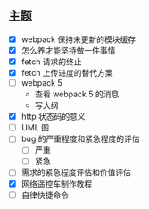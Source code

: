 ## 主题

- [x] webpack 保持未更新的模块缓存
- [x] 怎么养才能坚持做一件事情
- [x] fetch 请求的终止
- [x] fetch 上传进度的替代方案
- [ ] webpack 5 
  - 查看 webpack 5 的消息
  - 写大纲
- [x] http 状态码的意义
- [ ] UML 图
- [ ] bug 的严重程度和紧急程度的评估
    - [ ] 严重
    - [ ] 紧急
- [ ] 需求的紧急程度评估和价值评估
- [x] 网络遥控车制作教程
- [ ] 自律快捷命令